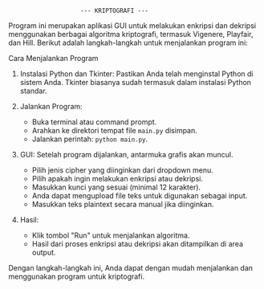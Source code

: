 						--- KRIPTOGRAFI ---

Program ini merupakan aplikasi GUI untuk melakukan enkripsi dan dekripsi menggunakan berbagai algoritma kriptografi, termasuk Vigenere, Playfair, dan Hill. Berikut adalah langkah-langkah untuk menjalankan program ini:

Cara Menjalankan Program
1. Instalasi Python dan Tkinter:
   Pastikan Anda telah menginstal Python di sistem Anda. Tkinter biasanya sudah termasuk dalam instalasi Python standar.

2. Jalankan Program:
   - Buka terminal atau command prompt.
   - Arahkan ke direktori tempat file `main.py` disimpan.
   - Jalankan perintah: `python main.py`.

3. GUI:
   Setelah program dijalankan, antarmuka grafis akan muncul.
   - Pilih jenis cipher yang diinginkan dari dropdown menu.
   - Pilih apakah ingin melakukan enkripsi atau dekripsi.
   - Masukkan kunci yang sesuai (minimal 12 karakter).
   - Anda dapat mengupload file teks untuk digunakan sebagai input.
   - Masukkan teks plaintext secara manual jika diinginkan.

4. Hasil:
   - Klik tombol "Run" untuk menjalankan algoritma.
   - Hasil dari proses enkripsi atau dekripsi akan ditampilkan di area output.

Dengan langkah-langkah ini, Anda dapat dengan mudah menjalankan dan menggunakan program untuk kriptografi.
